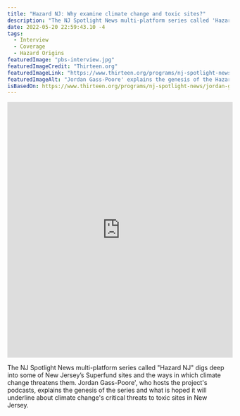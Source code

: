 ```yaml
---
title: "Hazard NJ: Why examine climate change and toxic sites?"
description: "The NJ Spotlight News multi-platform series called 'Hazard NJ' digs deep into some of New Jersey’s Superfund sites and the ways in which climate change threatens them. Jordan Gass-Poore', who hosts the project's podcasts, explains the genesis of the series and what is hoped it will underline about climate change's critical threats to toxic sites in New Jersey."
date: 2022-05-20 22:59:43.10 -4
tags:
  - Interview
  - Coverage
  - Hazard Origins
featuredImage: "pbs-interview.jpg"
featuredImageCredit: "Thirteen.org"
featuredImageLink: "https://www.thirteen.org/programs/nj-spotlight-news/jordan-gass-poore-intv-1653056621/"
featuredImageAlt: "Jordan Gass-Poore' explains the genesis of the Hazard series to Channel Thirteen"
isBasedOn: https://www.thirteen.org/programs/nj-spotlight-news/jordan-gass-poore-intv-1653056621/
---
```


<iframe width="512" height="580" src="https://player.pbs.org/viralplayer/3068052990" frameborder="0" marginwidth="0" marginheight="0" scrolling="no" seamless allowfullscreen></iframe>

The NJ Spotlight News multi-platform series called "Hazard NJ" digs deep into some of New Jersey’s Superfund sites and the ways in which climate change threatens them. Jordan Gass-Poore', who hosts the project's podcasts, explains the genesis of the series and what is hoped it will underline about climate change's critical threats to toxic sites in New Jersey.

